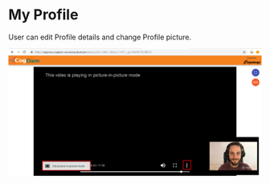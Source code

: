 # My Profile

User can edit Profile details and change Profile picture.

![](../.gitbook/assets/image%20%28123%29.png)


